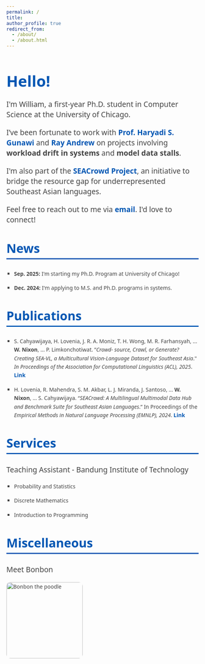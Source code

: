 ```yaml
---
permalink: /
title: 
author_profile: true
redirect_from: 
  - /about/
  - /about.html
---
```


<style>
    body {
      font-family: 'Segoe UI', Tahoma, Geneva, Verdana, sans-serif;
      color: #444;
    }
    h1, h2 {
      color: #0056b3;
      /* text-align: center; */
    }
    h1 {
      font-size: 2.5rem;
      margin-bottom: 20px;
    }
    h2 {
      font-size: 2rem;
      margin-top: 40px;
      padding-bottom: 5px;
      border-bottom: 3px solid #0056b3;
    }
    p {
      font-size: 1.2rem;
      margin-bottom: 20px;
    }
    ul {
      /* font-size: 1.2rem; */
      margin-left: 20px;
      padding-left: 0;
      list-style-type: square;
    }
    li {
      margin-bottom: 15px;
      line-height: 1.6;
    }
    a {
      color: #0056b3;
      text-decoration: none;
      font-weight: bold;
    }
    a:hover {
      text-decoration: underline;
    }
    .highlight {
      color: #d9534f;
      font-weight: bold;
    }
     a:link { 
  text-decoration: none; 
  } 
  a:visited { 
    text-decoration: none; 
  } 
  a:hover { 
    text-decoration: none; 
  } 
  a:active { 
    text-decoration: none; 
  }
  </style>
  
  <h1>Hello!</h1>
  <p>
    I'm William, a first-year Ph.D. student in Computer Science at the 
    University of Chicago.
  </p>
  <p>
    I’ve been fortunate to work with 
    <a href="https://people.cs.uchicago.edu/~haryadi/" target="_blank">Prof. Haryadi S. Gunawi</a> 
    and <a href="https://rayandrew.me/" target="_blank">Ray Andrew</a> on projects involving <b>workload drift in systems</b> and <b>model data stalls</b>.
  </p>
  <p>
    I'm also part of the <a href="https://github.com/SEACrowd" target="_blank">SEACrowd Project</a>, an initiative to bridge the resource gap for underrepresented Southeast Asian languages.
  </p>
  <p>
  Feel free to reach out to me via 
    <a href="mailto:williamnixon20@gmail.com" target="_blank">
    email</a>. I'd love to connect!
  </p>
  
  <h2>News</h2>
  <ul>
    <li><b>Sep. 2025:</b> I'm starting my Ph.D. Program at University of Chicago!</li>
    <li><b>Dec. 2024:</b> I'm applying to M.S. and Ph.D. programs in systems.</li>
  </ul>
  <h2>Publications</h2>
  <ul>
    <li>
      S. Cahyawijaya, H. Lovenia, J. R. A. Moniz, T. H. Wong, M. R. Farhansyah, ... <b>W. Nixon</b>, ... P. Limkonchotiwat. 
      ”<i>Crowd-
    source, Crawl, or Generate? Creating SEA-VL, a Multicultural Vision-Language Dataset for Southeast Asia</i>." <span style="font-style: italic;">In
    Proceedings of the Association for Computational Linguistics (ACL), 2025</span>. <a href="https://aclanthology.org/2025.acl-long.916.pdf" target="_blank">Link</a>
    </li>
    <li>
      H. Lovenia, R. Mahendra, S. M. Akbar, L. J. Miranda, J. Santoso, ... 
      <b>W. Nixon</b>, ... S. Cahyawijaya. 
      “<i>SEACrowd: A Multilingual Multimodal Data Hub and Benchmark Suite for Southeast Asian Languages</i>.” 
      In Proceedings of the <span style="font-style: italic;">Empirical Methods in Natural Language Processing (EMNLP), 2024</span>. <a href="https://aclanthology.org/2024.emnlp-main.296.pdf" target="_blank">Link</a>
    </li>
  </ul>

  <h2>Services</h2>
  <div class="services">
    <p>Teaching Assistant - Bandung Institute of Technology</p>
    <ul>
      <li>Probability and Statistics</li>
      <li>Discrete Mathematics</li>
      <li>Introduction to Programming</li>
    </ul>
  </div>

  <h2>Miscellaneous</h2>
  <p>
    Meet Bonbon
  </p>
  <img src="/images/705465.jpg" alt="Bonbon the poodle" style="width:200px; height:auto; border-radius:10px;">

